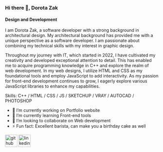 ### Hi there 👋, Dorota Zak
#### Design and Development
I am Dorota Żak, a software developer with a strong background in architectural design.
My architectural background has provided me with a unique perspective as a software developer. I am passionate about combining my technical skills with my interest in graphic design.

Throughout my journey with IT, which started in 2022, I have cultivated my creativity and developed exceptional attention to detail. This has enabled me to acquire programming knowledge in C++ and explore the realm of web development. In my web designs, I utilize HTML and CSS as my foundational tools and employ JavaScript to add interactivity. As my passion for front-end development continues to grow, I eagerly explore various JavaScript libraries to enhance my capabilities.

Skills: C++ / HTML / CSS / JS / SKETCHUP / VRAY / AUTOCAD / PHOTOSHOP 

- 🔭 I’m currently working on Portfolio website 
- 🌱 I’m currently learning Front-end tools 
- 👯 I’m looking to collaborate on Web development 
- ⚡ Fun fact: Excellent barista, can make you a birthday cake as well  


[<img src='https://cdn.jsdelivr.net/npm/simple-icons@3.0.1/icons/github.svg' alt='github' height='40'>](https://github.com/DorotaZa)  [<img src='https://cdn.jsdelivr.net/npm/simple-icons@3.0.1/icons/linkedin.svg' alt='linkedin' height='40'>](https://www.linkedin.com/in/dorotaazak/)  
